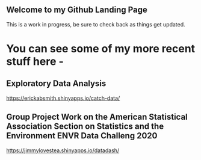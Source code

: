 ## Welcome to my Github Landing Page

This is a work in progress, be sure to check back as things get updated.

# You can see some of my more recent stuff here - 

## Exploratory Data Analysis
https://erickabsmith.shinyapps.io/catch-data/

## Group Project Work on the American Statistical Association Section on Statistics and the Environment ENVR Data Challeng 2020
https://jimmylovestea.shinyapps.io/datadash/
